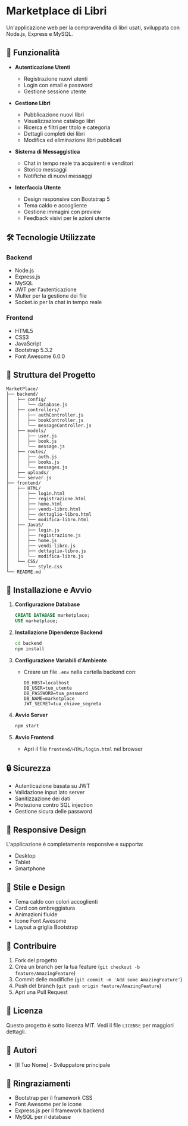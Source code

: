 # Marketplace di Libri

Un'applicazione web per la compravendita di libri usati, sviluppata con Node.js, Express e MySQL.

## 🚀 Funzionalità

- **Autenticazione Utenti**
  - Registrazione nuovi utenti
  - Login con email e password
  - Gestione sessione utente

- **Gestione Libri**
  - Pubblicazione nuovi libri
  - Visualizzazione catalogo libri
  - Ricerca e filtri per titolo e categoria
  - Dettagli completi dei libri
  - Modifica ed eliminazione libri pubblicati

- **Sistema di Messaggistica**
  - Chat in tempo reale tra acquirenti e venditori
  - Storico messaggi
  - Notifiche di nuovi messaggi

- **Interfaccia Utente**
  - Design responsive con Bootstrap 5
  - Tema caldo e accogliente
  - Gestione immagini con preview
  - Feedback visivi per le azioni utente

## 🛠️ Tecnologie Utilizzate

### Backend
- Node.js
- Express.js
- MySQL
- JWT per l'autenticazione
- Multer per la gestione dei file
- Socket.io per la chat in tempo reale

### Frontend
- HTML5
- CSS3
- JavaScript
- Bootstrap 5.3.2
- Font Awesome 6.0.0

## 📁 Struttura del Progetto

```
MarketPlace/
├── backend/
│   ├── config/
│   │   └── database.js
│   ├── controllers/
│   │   ├── authController.js
│   │   ├── bookController.js
│   │   └── messageController.js
│   ├── models/
│   │   ├── user.js
│   │   ├── book.js
│   │   └── message.js
│   ├── routes/
│   │   ├── auth.js
│   │   ├── books.js
│   │   └── messages.js
│   ├── uploads/
│   └── server.js
├── frontend/
│   ├── HTML/
│   │   ├── login.html
│   │   ├── registrazione.html
│   │   ├── home.html
│   │   ├── vendi-libro.html
│   │   ├── dettaglio-libro.html
│   │   └── modifica-libro.html
│   ├── JavaS/
│   │   ├── login.js
│   │   ├── registrazione.js
│   │   ├── home.js
│   │   ├── vendi-libro.js
│   │   ├── dettaglio-libro.js
│   │   └── modifica-libro.js
│   └── CSS/
│       └── style.css
└── README.md
```

## 🚀 Installazione e Avvio

1. **Configurazione Database**
   ```sql
   CREATE DATABASE marketplace;
   USE marketplace;
   ```

2. **Installazione Dipendenze Backend**
   ```bash
   cd backend
   npm install
   ```

3. **Configurazione Variabili d'Ambiente**
   - Creare un file `.env` nella cartella backend con:
     ```
     DB_HOST=localhost
     DB_USER=tuo_utente
     DB_PASSWORD=tua_password
     DB_NAME=marketplace
     JWT_SECRET=tua_chiave_segreta
     ```

4. **Avvio Server**
   ```bash
   npm start
   ```

5. **Avvio Frontend**
   - Apri il file `frontend/HTML/login.html` nel browser

## 🔒 Sicurezza

- Autenticazione basata su JWT
- Validazione input lato server
- Sanitizzazione dei dati
- Protezione contro SQL injection
- Gestione sicura delle password

## 📱 Responsive Design

L'applicazione è completamente responsive e supporta:
- Desktop
- Tablet
- Smartphone

## 🎨 Stile e Design

- Tema caldo con colori accoglienti
- Card con ombreggiatura
- Animazioni fluide
- Icone Font Awesome
- Layout a griglia Bootstrap

## 🤝 Contribuire

1. Fork del progetto
2. Crea un branch per la tua feature (`git checkout -b feature/AmazingFeature`)
3. Commit delle modifiche (`git commit -m 'Add some AmazingFeature'`)
4. Push del branch (`git push origin feature/AmazingFeature`)
5. Apri una Pull Request

## 📝 Licenza

Questo progetto è sotto licenza MIT. Vedi il file `LICENSE` per maggiori dettagli.

## 👥 Autori

- [Il Tuo Nome] - Sviluppatore principale

## 🙏 Ringraziamenti

- Bootstrap per il framework CSS
- Font Awesome per le icone
- Express.js per il framework backend
- MySQL per il database 
